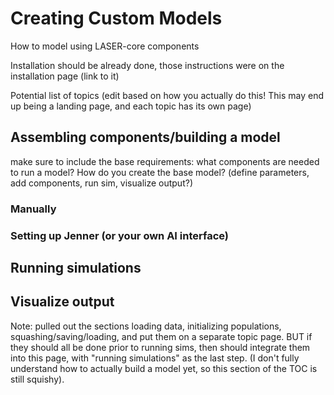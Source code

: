 # Creating Custom Models

How to model using LASER-core components

Installation should be already done, those instructions were on the installation page (link to it)


Potential list of topics (edit based on how you actually do this! This may end up being a landing page, and each topic has its own page)

## Assembling components/building a model

make sure to include the base requirements: what components are needed to run a model? How do you create the base model? (define parameters, add components, run sim, visualize output?)

### Manually

### Setting up Jenner (or your own AI interface)


## Running simulations

## Visualize output



Note: pulled out the sections loading data, initializing populations, squashing/saving/loading, and put them on a separate topic page. BUT if they should all be done prior to running sims, then should integrate them into this page, with "running simulations" as the last step. (I don't fully understand how to actually build a model yet, so this section of the TOC is still squishy).

